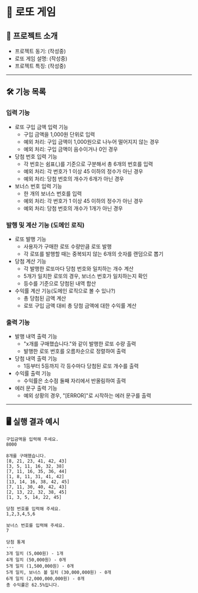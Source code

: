 # 🎰 로또 게임

## 📌 프로젝트 소개
- 프로젝트 동기: (작성중) 
- 로또 게임 설명: (작성중)
- 프로젝트 특징: (작성중)

---
## 🛠️ 기능 목록

### 입력 기능
- 로또 구입 금액 입력 기능
  - 구입 금액을 1,000원 단위로 입력
  - 예외 처리: 구입 금액이 1,000원으로 나누어 떨어지지 않는 경우
  - 예외 처리: 구입 금액이 음수이거나 0인 경우
- 당첨 번호 입력 기능
  - 각 번호는 쉼표(,)를 기준으로 구분해서 총 6개의 번호를 입력
  - 예외 처리: 각 번호가 1 이상 45 이하의 정수가 아닌 경우
  - 예외 처리: 당첨 번호의 개수가 6개가 아닌 경우
- 보너스 번호 입력 기능
  - 한 개의 보너스 번호를 입력
  - 예외 처리: 각 번호가 1 이상 45 이하의 정수가 아닌 경우
  - 예외 처리: 당첨 번호의 개수가 1개가 아닌 경우

### 발행 및 계산 기능 (도메인 로직)
- 로또 발행 기능
  - 사용자가 구매한 로또 수량만큼 로또 발행
  - 각 로또를 발행할 때는 중복되지 않는 6개의 숫자를 랜덤으로 뽑기
- 당첨 계산 기능
  - 각 발행한 로또마다 당첨 번호와 일치하는 개수 계산
  - 5개가 일치한 로또의 경우, 보너스 번호가 일치하는지 확인
  - 등수를 기준으로 당첨된 내역 합산
- 수익률 계산 기능(도메인 로직으로 볼 수 있나?)
  - 총 당첨된 금액 계산
  - 로또 구입 금액 대비 총 당첨 금액에 대한 수익률 계산

### 출력 기능
- 발행 내역 출력 기능
  - "x개를 구매했습니다."와 같이 발행한 로또 수량 출력
  - 발행한 로또 번호를 오름차순으로 정렬하여 출력
- 당첨 내역 출력 기능
  - 1등부터 5등까지 각 등수마다 당첨된 로또 개수를 출력
- 수익률 출력 기능
  - 수익률은 소수점 둘째 자리에서 반올림하여 출력
- 에러 문구 출력 기능
  - 예외 상황의 경우, "[ERROR]"로 시작하는 에러 문구를 출력

---

## 🖥️ 실행 결과 예시
```
구입금액을 입력해 주세요.
8000

8개를 구매했습니다.
[8, 21, 23, 41, 42, 43] 
[3, 5, 11, 16, 32, 38] 
[7, 11, 16, 35, 36, 44] 
[1, 8, 11, 31, 41, 42] 
[13, 14, 16, 38, 42, 45] 
[7, 11, 30, 40, 42, 43] 
[2, 13, 22, 32, 38, 45] 
[1, 3, 5, 14, 22, 45]

당첨 번호를 입력해 주세요.
1,2,3,4,5,6

보너스 번호를 입력해 주세요.
7

당첨 통계
---
3개 일치 (5,000원) - 1개
4개 일치 (50,000원) - 0개
5개 일치 (1,500,000원) - 0개
5개 일치, 보너스 볼 일치 (30,000,000원) - 0개
6개 일치 (2,000,000,000원) - 0개
총 수익률은 62.5%입니다.
```